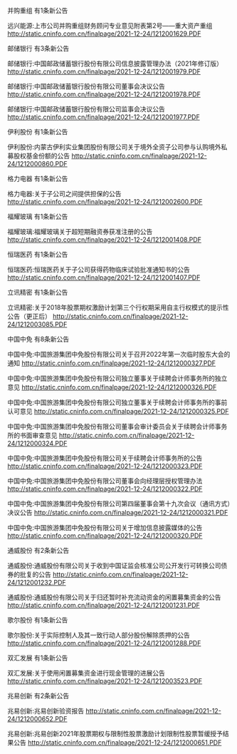 并购重组 有1条新公告 

远兴能源:上市公司并购重组财务顾问专业意见附表第2号——重大资产重组 http://static.cninfo.com.cn/finalpage/2021-12-24/1212001629.PDF 

邮储银行 有3条新公告 

邮储银行:中国邮政储蓄银行股份有限公司信息披露管理办法（2021年修订版） http://static.cninfo.com.cn/finalpage/2021-12-24/1212001979.PDF 

邮储银行:中国邮政储蓄银行股份有限公司董事会决议公告 http://static.cninfo.com.cn/finalpage/2021-12-24/1212001978.PDF 

邮储银行:中国邮政储蓄银行股份有限公司监事会决议公告 http://static.cninfo.com.cn/finalpage/2021-12-24/1212001977.PDF 

伊利股份 有1条新公告 

伊利股份:内蒙古伊利实业集团股份有限公司关于境外全资子公司参与认购境外私募股权基金份额的公告 http://static.cninfo.com.cn/finalpage/2021-12-24/1212000860.PDF 

格力电器 有1条新公告 

格力电器:关于子公司之间提供担保的公告 http://static.cninfo.com.cn/finalpage/2021-12-24/1212002600.PDF 

福耀玻璃 有1条新公告 

福耀玻璃:福耀玻璃关于超短期融资券获准注册的公告 http://static.cninfo.com.cn/finalpage/2021-12-24/1212001408.PDF 

恒瑞医药 有1条新公告 

恒瑞医药:恒瑞医药关于子公司获得药物临床试验批准通知书的公告 http://static.cninfo.com.cn/finalpage/2021-12-24/1212001407.PDF 

立讯精密 有1条新公告 

立讯精密:关于2018年股票期权激励计划第三个行权期采用自主行权模式的提示性公告（更正后） http://static.cninfo.com.cn/finalpage/2021-12-24/1212003085.PDF 

中国中免 有8条新公告 

中国中免:中国旅游集团中免股份有限公司关于召开2022年第一次临时股东大会的通知 http://static.cninfo.com.cn/finalpage/2021-12-24/1212000327.PDF 

中国中免:中国旅游集团中免股份有限公司独立董事关于续聘会计师事务所的独立意见 http://static.cninfo.com.cn/finalpage/2021-12-24/1212000326.PDF 

中国中免:中国旅游集团中免股份有限公司独立董事关于续聘会计师事务所的事前认可意见 http://static.cninfo.com.cn/finalpage/2021-12-24/1212000325.PDF 

中国中免:中国旅游集团中免股份有限公司董事会审计委员会关于续聘会计师事务所的书面审查意见 http://static.cninfo.com.cn/finalpage/2021-12-24/1212000324.PDF 

中国中免:中国旅游集团中免股份有限公司关于续聘会计师事务所的公告 http://static.cninfo.com.cn/finalpage/2021-12-24/1212000323.PDF 

中国中免:中国旅游集团中免股份有限公司董事会向经理层授权管理办法 http://static.cninfo.com.cn/finalpage/2021-12-24/1212000322.PDF 

中国中免:中国旅游集团中免股份有限公司第四届董事会第十九次会议（通讯方式）决议公告 http://static.cninfo.com.cn/finalpage/2021-12-24/1212000321.PDF 

中国中免:中国旅游集团中免股份有限公司关于增加信息披露媒体的公告 http://static.cninfo.com.cn/finalpage/2021-12-24/1212000320.PDF 

通威股份 有2条新公告 

通威股份:通威股份有限公司关于收到中国证监会核准公司公开发行可转换公司债券的批复的公告 http://static.cninfo.com.cn/finalpage/2021-12-24/1212001232.PDF 

通威股份:通威股份有限公司关于归还暂时补充流动资金的闲置募集资金的公告 http://static.cninfo.com.cn/finalpage/2021-12-24/1212001231.PDF 

歌尔股份 有1条新公告 

歌尔股份:关于实际控制人及其一致行动人部分股份解除质押的公告 http://static.cninfo.com.cn/finalpage/2021-12-24/1212001288.PDF 

双汇发展 有1条新公告 

双汇发展:关于使用闲置募集资金进行现金管理的进展公告 http://static.cninfo.com.cn/finalpage/2021-12-24/1212003523.PDF 

兆易创新 有2条新公告 

兆易创新:兆易创新验资报告 http://static.cninfo.com.cn/finalpage/2021-12-24/1212000652.PDF 

兆易创新:兆易创新2021年股票期权与限制性股票激励计划限制性股票暂缓授予结果公告 http://static.cninfo.com.cn/finalpage/2021-12-24/1212000651.PDF 

